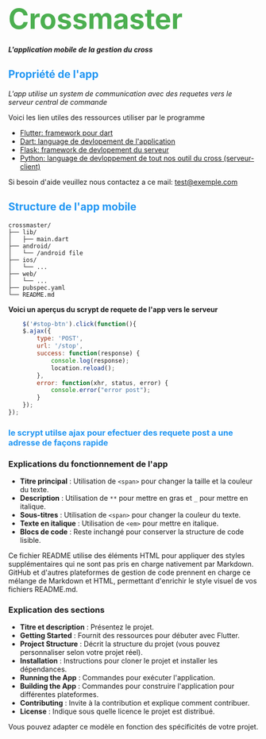 # <span style="font-size: 2em; color: #4CAF50;">Crossmaster</span>

**_L'application mobile de la gestion du cross_**

## <span style="color: #2196F3;">Propriété de l'app</span>

<em>L'app utilise un system de communication avec des requetes vers le serveur central de commande</em>

Voici les lien utiles des ressources utiliser par le programme 
- [Flutter: framework pour dart](https://docs.flutter.dev/)
- [Dart: language de devlopement de l'application](https://dart.dev)
- [Flask: framework de devlopement du serveur](https://flask.palletsprojects.com/en/3.0.x/)
- [Python: language de devloppement de tout nos outil du cross (serveur-client)](https://www.python.org/)

Si besoin d'aide veuillez nous contactez a ce mail: [test@exemple.com](mailto:john@example.com)
## <span style="color: #2196F3;">Structure de l'app mobile</span>

```plaintext
crossmaster/
├── lib/
│   ├── main.dart
├── android/
│   └── /android file
├── ios/
│   └── ...
├── web/
│   └── ...
├── pubspec.yaml
└── README.md
```
**Voici un aperçus du scrypt de requete de l'app vers le serveur**
```js
    $('#stop-btn').click(function(){
    $.ajax({
        type: 'POST',
        url: '/stop',
        success: function(response) {
            console.log(response);
            location.reload();
        },
        error: function(xhr, status, error) {
            console.error("error post");
        }
    });
});
```

### <span style="color: #2196F3;">le scrypt utilse ajax pour efectuer des requete post a une adresse de façons rapide</span>

### Explications du fonctionnement de l'app

<!--### <span style="color: red;">Project Structure</span>-->

- **Titre principal** : Utilisation de `<span>` pour changer la taille et la couleur du texte.
- **Description** : Utilisation de `**` pour mettre en gras et `_` pour mettre en italique.
- **Sous-titres** : Utilisation de `<span>` pour changer la couleur du texte.
- **Texte en italique** : Utilisation de `<em>` pour mettre en italique.
- **Blocs de code** : Reste inchangé pour conserver la structure de code lisible.

Ce fichier README utilise des éléments HTML pour appliquer des styles supplémentaires qui ne sont pas pris en charge nativement par Markdown. GitHub et d'autres plateformes de gestion de code prennent en charge ce mélange de Markdown et HTML, permettant d'enrichir le style visuel de vos fichiers README.md.


### Explication des sections

- **Titre et description** : Présentez le projet.
- **Getting Started** : Fournit des ressources pour débuter avec Flutter.
- **Project Structure** : Décrit la structure du projet (vous pouvez personnaliser selon votre projet réel).
- **Installation** : Instructions pour cloner le projet et installer les dépendances.
- **Running the App** : Commandes pour exécuter l'application.
- **Building the App** : Commandes pour construire l'application pour différentes plateformes.
- **Contributing** : Invite à la contribution et explique comment contribuer.
- **License** : Indique sous quelle licence le projet est distribué.

Vous pouvez adapter ce modèle en fonction des spécificités de votre projet.

